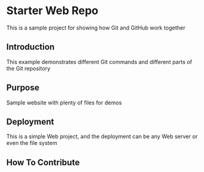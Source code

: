 # Starter Web Repo

This is a sample project for showing how Git and GitHub work together

## Introduction

This example demonstrates different Git commands and different parts of the Git repository 

## Purpose

Sample website with plenty of files for demos

## Deployment

This is a simple Web project, and the deployment can be any Web server or even the file system

## How To Contribute